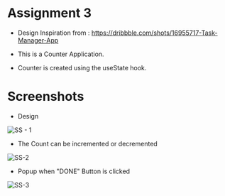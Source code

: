 # Assignment 3 

- Design Inspiration from : https://dribbble.com/shots/16955717-Task-Manager-App

- This is a Counter Application. 
- Counter is created using the useState hook.

# Screenshots 

- Design

![SS - 1](https://user-images.githubusercontent.com/98111777/150905012-6d6ac323-1535-4d1a-88b9-7ad9a0b041ad.PNG)

- The Count can be incremented or decremented

![SS-2](https://user-images.githubusercontent.com/98111777/150905064-e1d2f071-817d-4641-b941-373e9a44bc21.PNG)

- Popup when "DONE" Button is clicked

![SS-3](https://user-images.githubusercontent.com/98111777/150905073-591a8a4a-6637-4ab2-9cd9-e11dcfa660c4.PNG)

